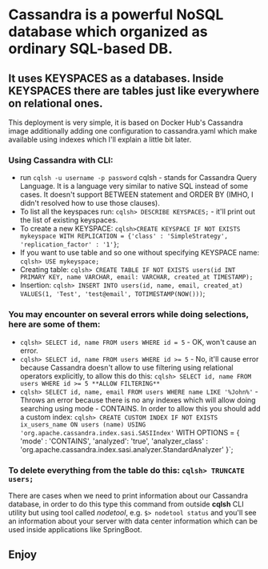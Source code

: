 # Cassandra is a powerful NoSQL database which organized as ordinary SQL-based DB.
## It uses KEYSPACES as a databases. Inside KEYSPACES there are tables just like everywhere on relational ones.
This deployment is very simple, it is based on Docker Hub's Cassandra image additionally adding one configuration to cassandra.yaml which make available using indexes which I'll explain a little bit later.

### Using Cassandra with CLI:
* run `cqlsh -u username -p password` cqlsh - stands for Cassandra Query Language. It is a language very similar to native SQL instead of some cases. It doesn't support BETWEEN statement and ORDER BY (IMHO, I didn't resolved how to use those clauses).
* To list all the keyspaces run: `cqlsh> DESCRIBE KEYSPACES;` - it'll print out the list of existing keyspaces.
* To create a new KEYSPACE: `cqlsh>CREATE KEYSPACE IF NOT EXISTS mykeyspace WITH REPLICATION = {'class' : 'SimpleStrategy', 'replication_factor' : '1'}`;
* If you want to use table and so one without specifying KEYSPACE name: `cqlsh> USE mykeyspace;`
* Creating table: `cqlsh> CREATE TABLE IF NOT EXISTS users(id INT PRIMARY KEY, name VARCHAR, email: VARCHAR, created_at TIMESTAMP);`
* Insertion: `cqlsh> INSERT INTO users(id, name, email, created_at) VALUES(1, 'Test', 'test@email', TOTIMESTAMP(NOW()))`;

### You may encounter on several errors while doing selections, here are some of them:
* `cqlsh> SELECT id, name FROM users WHERE id = 5` - OK, won't cause an error.
* `cqlsh> SELECT id, name FROM users WHERE id >= 5` - No, it'll cause error because Cassandra doesn't allow to use filtering using relational operators explicitly, to allow this do this: `cqlsh> SELECT id, name FROM users WHERE id >= 5 **ALLOW FILTERING**`
* `cqlsh> SELECT id, name, email FROM users WHERE name LIKE '%John%'` - Throws an error because there is no any indexes which will allow doing searching using mode - CONTAINS. In order to allow this you should add a custom index: `cqlsh> CREATE CUSTOM INDEX IF NOT EXISTS ix_users_name ON users (name) USING 'org.apache.cassandra.index.sasi.SASIIndex'` WITH OPTIONS = { 'mode' : 'CONTAINS', 'analyzed': 'true', 'analyzer_class' : 'org.apache.cassandra.index.sasi.analyzer.StandardAnalyzer' }`;

### To delete everything from the table do this: `cqlsh> TRUNCATE users;`
There are cases when we need to print information about our Cassandra database, in order to do this type this command from outside **cqlsh** CLI utility but using tool called *nodetool*, e.g. `$> nodetool status` and you'll see an information about your server with data center information which can be used inside applications like SpringBoot.

## Enjoy

